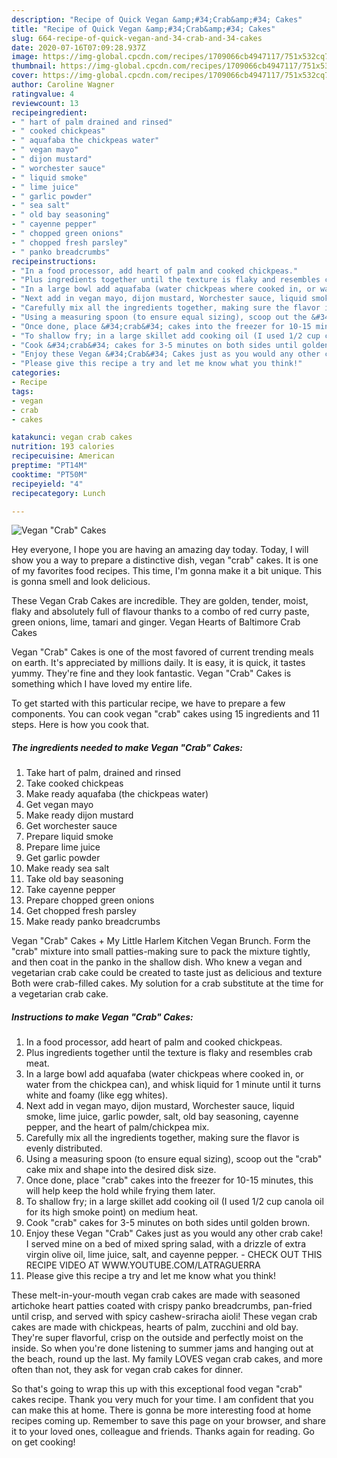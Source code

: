```yaml
---
description: "Recipe of Quick Vegan &amp;#34;Crab&amp;#34; Cakes"
title: "Recipe of Quick Vegan &amp;#34;Crab&amp;#34; Cakes"
slug: 664-recipe-of-quick-vegan-and-34-crab-and-34-cakes
date: 2020-07-16T07:09:28.937Z
image: https://img-global.cpcdn.com/recipes/1709066cb4947117/751x532cq70/vegan-crab-cakes-recipe-main-photo.jpg
thumbnail: https://img-global.cpcdn.com/recipes/1709066cb4947117/751x532cq70/vegan-crab-cakes-recipe-main-photo.jpg
cover: https://img-global.cpcdn.com/recipes/1709066cb4947117/751x532cq70/vegan-crab-cakes-recipe-main-photo.jpg
author: Caroline Wagner
ratingvalue: 4
reviewcount: 13
recipeingredient:
- " hart of palm drained and rinsed"
- " cooked chickpeas"
- " aquafaba the chickpeas water"
- " vegan mayo"
- " dijon mustard"
- " worchester sauce"
- " liquid smoke"
- " lime juice"
- " garlic powder"
- " sea salt"
- " old bay seasoning"
- " cayenne pepper"
- " chopped green onions"
- " chopped fresh parsley"
- " panko breadcrumbs"
recipeinstructions:
- "In a food processor, add heart of palm and cooked chickpeas."
- "Plus ingredients together until the texture is flaky and resembles crab meat."
- "In a large bowl add aquafaba (water chickpeas where cooked in, or water from the chickpea can), and whisk liquid for 1 minute until it turns white and foamy (like egg whites)."
- "Next add in vegan mayo, dijon mustard, Worchester sauce, liquid smoke, lime juice, garlic powder, salt, old bay seasoning, cayenne pepper, and the heart of palm/chickpea mix."
- "Carefully mix all the ingredients together, making sure the flavor is evenly distributed."
- "Using a measuring spoon (to ensure equal sizing), scoop out the &#34;crab&#34; cake mix and shape into the desired disk size."
- "Once done, place &#34;crab&#34; cakes into the freezer for 10-15 minutes, this will help keep the hold while frying them later."
- "To shallow fry; in a large skillet add cooking oil (I used 1/2 cup canola oil for its high smoke point) on medium heat."
- "Cook &#34;crab&#34; cakes for 3-5 minutes on both sides until golden brown."
- "Enjoy these Vegan &#34;Crab&#34; Cakes just as you would any other crab cake! I served mine on a bed of mixed spring salad, with a drizzle of extra virgin olive oil, lime juice, salt, and cayenne pepper. CHECK OUT THIS RECIPE VIDEO AT WWW.YOUTUBE.COM/LATRAGUERRA"
- "Please give this recipe a try and let me know what you think!"
categories:
- Recipe
tags:
- vegan
- crab
- cakes

katakunci: vegan crab cakes 
nutrition: 193 calories
recipecuisine: American
preptime: "PT14M"
cooktime: "PT50M"
recipeyield: "4"
recipecategory: Lunch

---
```



![Vegan &#34;Crab&#34; Cakes](https://img-global.cpcdn.com/recipes/1709066cb4947117/751x532cq70/vegan-crab-cakes-recipe-main-photo.jpg)

Hey everyone, I hope you are having an amazing day today. Today, I will show you a way to prepare a distinctive dish, vegan &#34;crab&#34; cakes. It is one of my favorites food recipes. This time, I'm gonna make it a bit unique. This is gonna smell and look delicious.

These Vegan Crab Cakes are incredible. They are golden, tender, moist, flaky and absolutely full of flavour thanks to a combo of red curry paste, green onions, lime, tamari and ginger. Vegan Hearts of Baltimore Crab Cakes

Vegan &#34;Crab&#34; Cakes is one of the most favored of current trending meals on earth. It's appreciated by millions daily. It is easy, it is quick, it tastes yummy. They're fine and they look fantastic. Vegan &#34;Crab&#34; Cakes is something which I have loved my entire life.


To get started with this particular recipe, we have to prepare a few components. You can cook vegan &#34;crab&#34; cakes using 15 ingredients and 11 steps. Here is how you cook that.

<!--inarticleads1-->

##### The ingredients needed to make Vegan &#34;Crab&#34; Cakes:

1. Take  hart of palm, drained and rinsed
1. Take  cooked chickpeas
1. Make ready  aquafaba (the chickpeas water)
1. Get  vegan mayo
1. Make ready  dijon mustard
1. Get  worchester sauce
1. Prepare  liquid smoke
1. Prepare  lime juice
1. Get  garlic powder
1. Make ready  sea salt
1. Take  old bay seasoning
1. Take  cayenne pepper
1. Prepare  chopped green onions
1. Get  chopped fresh parsley
1. Make ready  panko breadcrumbs


Vegan &#34;Crab&#34; Cakes + My Little Harlem Kitchen Vegan Brunch. Form the &#34;crab&#34; mixture into small patties-making sure to pack the mixture tightly, and then coat in the panko in the shallow dish. Who knew a vegan and vegetarian crab cake could be created to taste just as delicious and texture Both were crab-filled cakes. My solution for a crab substitute at the time for a vegetarian crab cake. 

<!--inarticleads2-->

##### Instructions to make Vegan &#34;Crab&#34; Cakes:

1. In a food processor, add heart of palm and cooked chickpeas.
1. Plus ingredients together until the texture is flaky and resembles crab meat.
1. In a large bowl add aquafaba (water chickpeas where cooked in, or water from the chickpea can), and whisk liquid for 1 minute until it turns white and foamy (like egg whites).
1. Next add in vegan mayo, dijon mustard, Worchester sauce, liquid smoke, lime juice, garlic powder, salt, old bay seasoning, cayenne pepper, and the heart of palm/chickpea mix.
1. Carefully mix all the ingredients together, making sure the flavor is evenly distributed.
1. Using a measuring spoon (to ensure equal sizing), scoop out the &#34;crab&#34; cake mix and shape into the desired disk size.
1. Once done, place &#34;crab&#34; cakes into the freezer for 10-15 minutes, this will help keep the hold while frying them later.
1. To shallow fry; in a large skillet add cooking oil (I used 1/2 cup canola oil for its high smoke point) on medium heat.
1. Cook &#34;crab&#34; cakes for 3-5 minutes on both sides until golden brown.
1. Enjoy these Vegan &#34;Crab&#34; Cakes just as you would any other crab cake! I served mine on a bed of mixed spring salad, with a drizzle of extra virgin olive oil, lime juice, salt, and cayenne pepper. - CHECK OUT THIS RECIPE VIDEO AT WWW.YOUTUBE.COM/LATRAGUERRA
1. Please give this recipe a try and let me know what you think!


These melt-in-your-mouth vegan crab cakes are made with seasoned artichoke heart patties coated with crispy panko breadcrumbs, pan-fried until crisp, and served with spicy cashew-sriracha aioli! These vegan crab cakes are made with chickpeas, hearts of palm, zucchini and old bay. They&#39;re super flavorful, crisp on the outside and perfectly moist on the inside. So when you&#39;re done listening to summer jams and hanging out at the beach, round up the last. My family LOVES vegan crab cakes, and more often than not, they ask for vegan crab cakes for dinner. 

So that's going to wrap this up with this exceptional food vegan &#34;crab&#34; cakes recipe. Thank you very much for your time. I am confident that you can make this at home. There is gonna be more interesting food at home recipes coming up. Remember to save this page on your browser, and share it to your loved ones, colleague and friends. Thanks again for reading. Go on get cooking!
